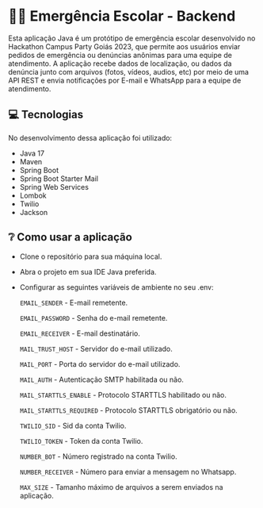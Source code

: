 # 🚨📱 Emergência Escolar - Backend
Esta aplicação Java é um protótipo de emergência escolar desenvolvido no Hackathon Campus Party Goiás 2023, que permite aos usuários enviar pedidos de emergência ou denúncias anônimas para uma equipe de atendimento. 
A aplicação recebe dados de localização, ou dados da denúncia junto com arquivos (fotos, vídeos, audios, etc) por meio de uma API REST e envia notificações por E-mail e WhatsApp para a equipe de atendimento.

## 💻 Tecnologias

No desenvolvimento dessa aplicação foi utilizado: 

- Java 17
- Maven
- Spring Boot
- Spring Boot Starter Mail
- Spring Web Services
- Lombok
- Twilio
- Jackson

## ❔ Como usar a aplicação

- Clone o repositório para sua máquina local.
- Abra o projeto em sua IDE Java preferida.
- Configurar as seguintes variáveis de ambiente no seu .env:

  `EMAIL_SENDER` - E-mail remetente.

  `EMAIL_PASSWORD` - Senha do e-mail remetente.

  `EMAIL_RECEIVER` - E-mail destinatário.

  `MAIL_TRUST_HOST` - Servidor do e-mail utilizado.

  `MAIL_PORT` - Porta do servidor do e-mail utilizado.

  `MAIL_AUTH` - Autenticação SMTP habilitada ou não.

  `MAIL_STARTTLS_ENABLE` - Protocolo STARTTLS habilitado ou não.

  `MAIL_STARTTLS_REQUIRED` - Protocolo STARTTLS obrigatório ou não.

  `TWILIO_SID` - Sid da conta Twilio.

  `TWILIO_TOKEN` - Token da conta Twilio.
  
  `NUMBER_BOT` - Número registrado na conta Twilio.
  
  `NUMBER_RECEIVER` - Número para enviar a mensagem no Whatsapp.
  
  `MAX_SIZE` - Tamanho máximo de arquivos a serem enviados na aplicação.
